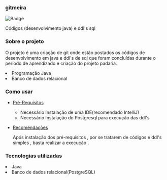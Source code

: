 ### gitmeira
![Badge](https://img.shields.io/badge/GIT-gitmeira-%237159c1?style=for-the-badge&logo=ghost)


Códigos (desenvolvimento java) e ddl's sql

### Sobre o projeto

O projeto  é uma criação de git onde estão postados os códigos de desenvolvimento em java e ddl's de sql que foram concluídas
durante o periodo de aprendizado e criação do projeto padaria.


<li>Programação Java</li>
<li>Banco de dados relacional</li>



### Como usar 
 <!--ts-->
* [Pré-Requisitos](#pre-requisitos)
  
  - Necessário Instalação de uma IDE(recomendado IntelliJ)  
  - Necessário Instalação do Postgresql para execução das ddl's


 * [Recomendações](#recomendações)
   
    Após instalação dos pré-requisitos , por se tratarem de códigos e ddl's simples , basta realizar a execução .


### Tecnologias utilizadas

<li>Java</li>
<li>Banco de dados relacional(PostgreSQL)</li>

